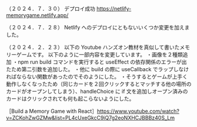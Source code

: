 （２０２４．７．３０）
デプロイ成功
https://netlify-memorygame.netlify.app/

（２０２４．７．２８）
Netlify へのデプロイにともないいくつか変更を加えました。

（２０２４．２．２３）
以下の Youtube ハンズオン教材を真似して書いたメモリーゲームです。
以下のように一部内容を変更しています。
・画像を２種類追加
・npm run build コマンドを実行すると useEffect の依存関係のエラーが出たため第二引数を追加した。
・他に build の際に useCallback でラップしなければならない関数があったのでそのようにした。
・そうするとゲームが上手く動作しなくなったため（同じカードを２回クリックするとマッチする他の場所のカードがオープンしてしまう）、handleChoice に if 文を追加しオープン済みのカードはクリックされても何も起こらないようにした。

［Build a Memory Game with React］https://www.youtube.com/watch?v=ZCKohZwGZMw&list=PL4cUxeGkcC9iQ7g2eoNXHCJBBBz40S_Lm